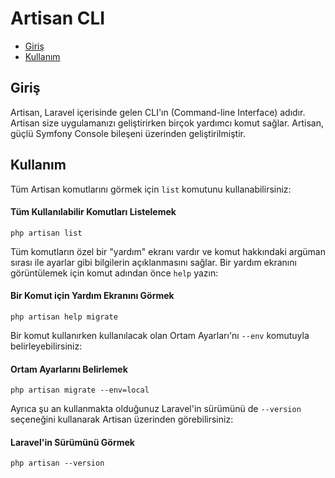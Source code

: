 # Artisan CLI

- [Giriş](#introduction)
- [Kullanım](#usage)

<a name="introduction"></a>
## Giriş

Artisan, Laravel içerisinde gelen CLI'ın (Command-line Interface) adıdır. Artisan size uygulamanızı geliştirirken birçok yardımcı komut sağlar. Artisan, güçlü Symfony Console bileşeni üzerinden geliştirilmiştir.

<a name="usage"></a>
## Kullanım

Tüm Artisan komutlarını görmek için `list` komutunu kullanabilirsiniz:

#### Tüm Kullanılabilir Komutları Listelemek

	php artisan list

Tüm komutların özel bir "yardım" ekranı vardır ve komut hakkındaki argüman sırası ile ayarlar gibi bilgilerin açıklanmasını sağlar. Bir yardım ekranını görüntülemek için komut adından önce `help` yazın:

#### Bir Komut için Yardım Ekranını Görmek

	php artisan help migrate

Bir komut kullanırken kullanılacak olan Ortam Ayarları'nı `--env` komutuyla belirleyebilirsiniz:

#### Ortam Ayarlarını Belirlemek

	php artisan migrate --env=local

Ayrıca şu an kullanmakta olduğunuz Laravel'in sürümünü de `--version` seçeneğini kullanarak Artisan üzerinden görebilirsiniz:

#### Laravel'in Sürümünü Görmek

	php artisan --version